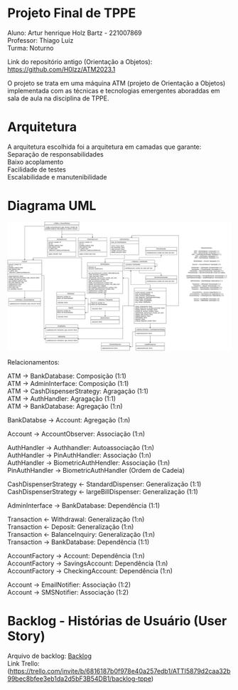 # Projeto Final de TPPE
Aluno: Artur henrique Holz Bartz - 221007869</br>
Professor: Thiago Luiz</br>
Turma: Noturno</br>

Link do repositório antigo (Orientação a Objetos): https://github.com/H0lzz/ATM2023.1</br>

O projeto se trata em uma máquina ATM (projeto de Orientação a Objetos) implementada com as técnicas e tecnologias emergentes aboraddas em sala de aula na disciplina de TPPE.</br>

# Arquitetura
A arquitetura escolhida foi a arquitetura em camadas que garante:</br>
Separação de responsabilidades</br>
Baixo acoplamento</br>
Facilidade de testes</br>
Escalabilidade e manutenibilidade</br>

# Diagrama UML

![Diagrama UML](assets/UMLTFTPPE.drawio.png)

Relacionamentos:

ATM -> BankDatabase: Composição (1:1)</br>
ATM -> AdminInterface: Composição (1:1)</br>
ATM -> CashDispenserStrategy: Agragação (1:1)</br>
ATM -> AuthHandler: Agragação (1:1)</br>
ATM -> BankDatabase: Agregação (1:n)</br>

BankDatabse -> Account: Agregação (1:n)</br>

Account -> AccountObserver: Associação (1:n)</br>

AuthHandler -> Authhandler: Autoassociação (1:n)</br>
AuthHandler -> PinAuthHandler: Associação (1:n)</br>
AuthHandler -> BiometricAuthHendler: Associação (1:n)</br>
PinAuthHandler -> BiometricAuthHandler (Ordem de Cadeia)</br>

CashDispenserStrategy <- StandardDispenser: Generalização (1:1)</br>
CashDispenserStrategy <- largeBillDispenser: Generalização (1:1)</br>

AdminInterface -> BankDatabase: Dependência (1:1)</br>

Transaction <- Withdrawal: Generalização (1:n)</br>
Transaction <- Deposit: Generalização (1:n)</br>
Transaction <- BalanceInquiry: Generalização (1:n)</br>
Transaction -> BankDatabase: Dependência (1:1)</br>

AccountFactory -> Account: Dependência (1:n)</br>
AccountFactory -> SavingsAccount: Dependência (1:n)</br>
AccountFactory -> CheckingAccount: Dependência (1:n)</br>

Account -> EmailNotifier: Associação (1:2)</br>
Account -> SMSNotifier: Associação (1:2)</br>

# Backlog - Histórias de Usuário (User Story)

Arquivo de backlog: [Backlog](docs/UserStories.md)</br>
Link Trello: (https://trello.com/invite/b/6816187b0f978e40a257edb1/ATTI5879d2caa32b99bec8bfee3eb1da2d5bF3B54DB1/backlog-tppe)</br>
